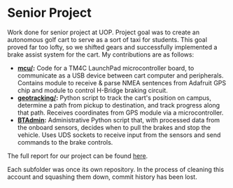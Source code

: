 # Senior Project

Work done for senior project at UOP.
Project goal was to create an autonomous golf cart to serve as a sort of taxi for students.
This goal proved far too lofty, so we shifted gears and successfully implemented a brake assist system for the cart.
My contributions are as follows:
 - **[mcu/](./mcu):** Code for a TM4C LaunchPad microcontroller board, to communicate as a USB device between cart computer and peripherals.
Contains module to receive & parse NMEA sentences from Adafruit GPS chip and module to control H-Bridge braking circuit.
 - **[geotracking/](geotracking/):** Python script to track the cart's position on campus, determine a path from pickup to destination, and track progress along that path.
Receives coordinates from GPS module via a microcontroller.
 - **[BTAdmin](btadmin/):** Administrative Python script that, with processed data from the onboard sensors, decides when to pull the brakes and stop the vehicle.
Uses UDS sockets to receive input from the sensors and send commands to the brake controls.

The full report for our project can be found [here]().

Each subfolder was once its own repository.
In the process of cleaning this account and squashing them down, commit history has been lost.